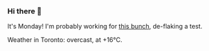 ### Hi there :wave:

It's Monday! I'm probably working for [this bunch](https://github.com/kohofinancial), de-flaking a test.

Weather in Toronto: overcast, at +16°C.
